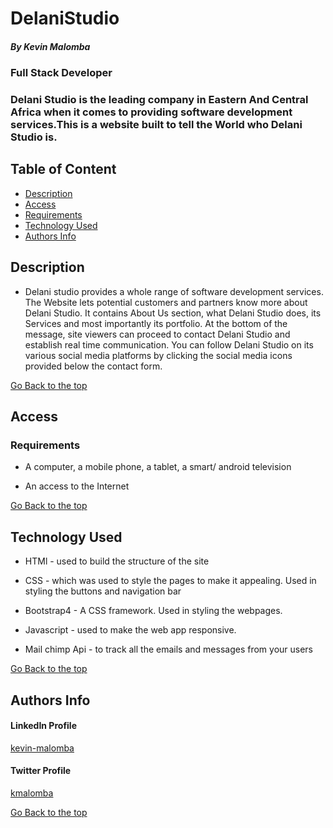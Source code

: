 # DelaniStudio

##### By Kevin Malomba
### Full Stack Developer
### Delani Studio is the leading company in Eastern And Central Africa when it comes to providing software development services.This is a website built to tell the World who Delani Studio is.


## Table of Content

+ [Description](#description)
+ [Access](#Access)
+ [Requirements](#requirements)
+ [Technology Used](#Technology-Used)
+ [Authors Info](#author-Info)


## Description
+ Delani studio provides a whole range of software development services. The Website lets potential customers and partners know more about Delani Studio. It contains About Us section, what Delani Studio does, its Services and most importantly its portfolio. At the bottom of the message, site viewers can proceed to contact Delani Studio and establish real time communication. You can follow Delani Studio on its various social media platforms by clicking the social media icons provided below the contact form.

[Go Back to the top](#DelaniStudio)
## Access

### Requirements

* A computer, a mobile phone, a tablet, a smart/ android television

* An access to the Internet

[Go Back to the top](#DelaniStudio)



## Technology Used
* HTMl - used to build the structure of the site

* CSS - which was used to style the pages to make it appealing. Used in styling the buttons and navigation bar

* Bootstrap4 - A CSS framework. Used in styling the webpages.

* Javascript - used to make the web app responsive.

* Mail chimp Api - to track all the emails and messages from your users

[Go Back to the top](#DelaniStudio)


## Authors Info 

#### LinkedIn Profile 
[kevin-malomba](https://ke.linkedin.com/in/kevin-malomba-44ba731a3?trk=people-guest_people_search-card)

#### Twitter Profile
[kmalomba](https://twitter.com/kmalomba)

[Go Back to the top](#DelaniStudio)



